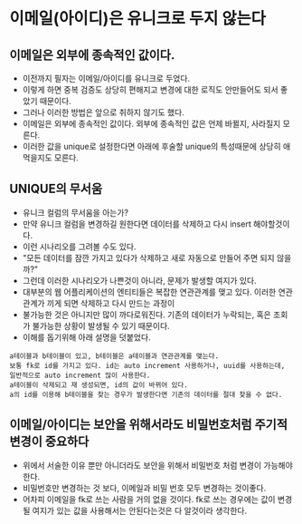 # 이메일(아이디)은 유니크로 두지 않는다

## 이메일은 외부에 종속적인 값이다.
* 이전까지 필자는 이메일/아이디를 유니크로 두었다.
* 이렇게 하면 중복 검증도 상당히 편해지고 변경에 대한 로직도 안만들어도 되서 좋았기 때문이다.
* 그러나 이러한 방법은 앞으로 취하지 않기도 했다.
* 이메일은 외부에 종속적인 값이다. 외부에 종속적인 값은 언제 바뀔지, 사라질지 모른다.
* 이러한 값을 unique로 설정한다면 아래에 후술할 unique의 특성때문에 상당히 애먹을지도 모른다.

## UNIQUE의 무서움
* 유니크 컬럼의 무서움을 아는가?
* 만약 유니크 컬럼을 변경하길 원한다면 데이터를 삭제하고 다시 insert 해야할것이다.
* 이런 시나리오를 그려볼 수도 있다. 
* "모든 데이터를 잠깐 가지고 있다가 삭제하고 새로 자동으로 만들어 주면 되지 않을까?"
* 그런데 이러한 시나리오가 나쁜것이 아니라, 문제가 발생할 여지가 있다.
* 대부분의 웹 어플리케이션의 엔티티들은 복잡한 연관관계를 맺고 있다. 이러한 연관관계가 끼게 되면 삭제하고 다시 만드는 과정이
* 불가능한 것은 아니지만 많이 까다로워진다. 기존의 데이터가 누락되는, 혹은 조회가 불가능한 상황이 발생될 수 있기 때문이다. 
* 이해를 돕기위해 아래 설명을 덧붙었다.
```
a테이블과 b테이블이 있고, b테이블은 a테이블과 연관관계를 맺는다.
보통 fk로 id를 가지고 있다. id는 auto increment 사용하거나, uuid를 사용하는데, 일반적으로 auto increment 많이 사용한다.
a테이블이 삭제되고 재 생성되면, id의 값이 바뀌어 있다.
a의 id를 이용해 b테이블을 찾는 경우가 발생한다면 기존의 데이터를 절대 찾을 수 없다.
```

## 이메일/아이디는 보안을 위해서라도 비밀번호처럼 주기적 변경이 중요하다
* 위에서 서술한 이유 뿐만 아니더라도 보안을 위해서 비밀번호 처럼 변경이 가능해야한다.
* 비밀번호만 변경하는 것 보다, 이메일과 비밀 번호 모두 변경하는 것이좋다.
* 어차피 이메일을 fk로 쓰는 사람을 거의 없을 것이다. fk로 쓰는 경우에는 값이 변경될 여지가 있는 값을 사용해서는 안된다는것은 다 알것이라 생각한다.